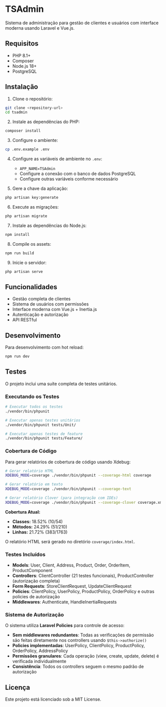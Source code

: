 # TSAdmin

Sistema de administração para gestão de clientes e usuários com interface moderna usando Laravel e Vue.js.

## Requisitos

-   PHP 8.1+
-   Composer
-   Node.js 18+
-   PostgreSQL

## Instalação

1. Clone o repositório:

```bash
git clone <repository-url>
cd tsadmin
```

2. Instale as dependências do PHP:

```bash
composer install
```

3. Configure o ambiente:

```bash
cp .env.example .env
```

4. Configure as variáveis de ambiente no `.env`:

    - `APP_NAME=TSAdmin`
    - Configure a conexão com o banco de dados PostgreSQL
    - Configure outras variáveis conforme necessário

5. Gere a chave da aplicação:

```bash
php artisan key:generate
```

6. Execute as migrações:

```bash
php artisan migrate
```

7. Instale as dependências do Node.js:

```bash
npm install
```

8. Compile os assets:

```bash
npm run build
```

9. Inicie o servidor:

```bash
php artisan serve
```

## Funcionalidades

-   Gestão completa de clientes
-   Sistema de usuários com permissões
-   Interface moderna com Vue.js + Inertia.js
-   Autenticação e autorização
-   API RESTful

## Desenvolvimento

Para desenvolvimento com hot reload:

```bash
npm run dev
```

## Testes

O projeto inclui uma suíte completa de testes unitários.

### Executando os Testes

```bash
# Executar todos os testes
./vendor/bin/phpunit

# Executar apenas testes unitários
./vendor/bin/phpunit tests/Unit/

# Executar apenas testes de feature
./vendor/bin/phpunit tests/Feature/
```

### Cobertura de Código

Para gerar relatórios de cobertura de código usando Xdebug:

```bash
# Gerar relatório HTML
XDEBUG_MODE=coverage ./vendor/bin/phpunit --coverage-html coverage

# Gerar relatório em texto
XDEBUG_MODE=coverage ./vendor/bin/phpunit --coverage-text

# Gerar relatório Clover (para integração com IDEs)
XDEBUG_MODE=coverage ./vendor/bin/phpunit --coverage-clover coverage.xml
```

**Cobertura Atual:**

-   **Classes:** 18.52% (10/54)
-   **Métodos:** 24.29% (51/210)
-   **Linhas:** 21.72% (383/1763)

O relatório HTML será gerado no diretório `coverage/index.html`.

### Testes Incluídos

-   **Models**: User, Client, Address, Product, Order, OrderItem, ProductComponent
-   **Controllers**: ClientController (21 testes funcionais), ProductController (autorização completa)
-   **Form Requests**: StoreClientRequest, UpdateClientRequest
-   **Policies**: ClientPolicy, UserPolicy, ProductPolicy, OrderPolicy e outras policies de autorização
-   **Middlewares**: Authenticate, HandleInertiaRequests

### Sistema de Autorização

O sistema utiliza **Laravel Policies** para controle de acesso:

-   **Sem middlewares redundantes**: Todas as verificações de permissão são feitas diretamente nos controllers usando `$this->authorize()`
-   **Policies implementadas**: UserPolicy, ClientPolicy, ProductPolicy, OrderPolicy, AddressPolicy
-   **Permissões granulares**: Cada operação (view, create, update, delete) é verificada individualmente
-   **Consistência**: Todos os controllers seguem o mesmo padrão de autorização

## Licença

Este projeto está licenciado sob a MIT License.
